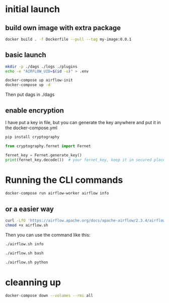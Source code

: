 # initial launch

## build own image with extra package

```bash
docker build . -f Dockerfile --pull --tag my-image:0.0.1
```

## basic launch

```bash
mkdir -p ./dags ./logs ./plugins
echo -e "AIRFLOW_UID=$(id -u)" > .env

docker-compose up airflow-init
docker-compose up -d
```

Then put dags in ./dags


## enable encryption

I have put a key in file, but you can generate the key anywhere and put it in the docker-compose.yml

```bash
pip install cryptography
```

```python
from cryptography.fernet import Fernet

fernet_key = Fernet.generate_key()
print(fernet_key.decode())  # your fernet_key, keep it in secured place!
```

# Running the CLI commands

```bash
docker-compose run airflow-worker airflow info
```

## or a easier way

```bash
curl -LfO 'https://airflow.apache.org/docs/apache-airflow/2.3.4/airflow.sh'
chmod +x airflow.sh
```

Then you can use the command like this:

```bash
./airflow.sh info

./airflow.sh bash

./airflow.sh python
```

# cleanning up

```bash
docker-compose down --volumes --rmi all
```

